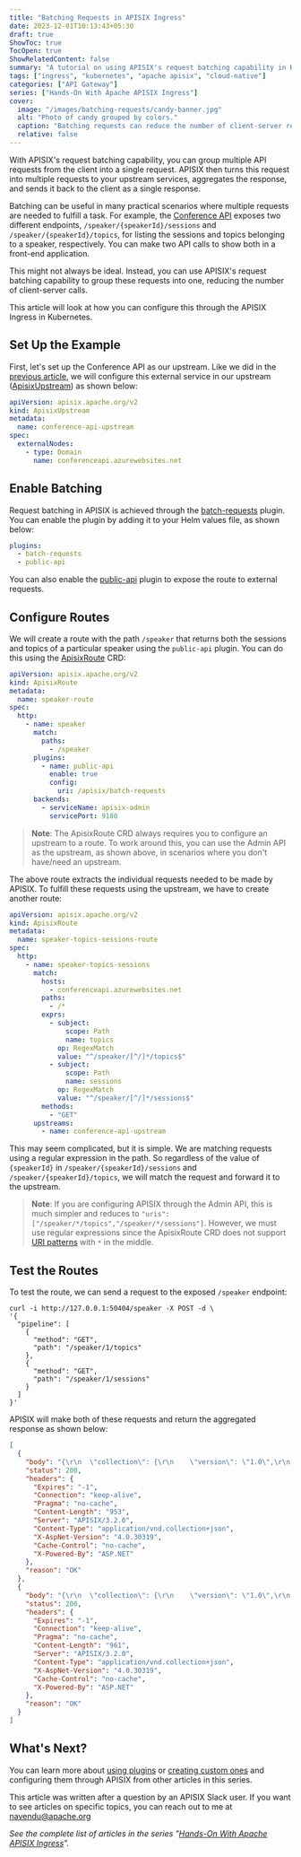 ```yaml
---
title: "Batching Requests in APISIX Ingress"
date: 2023-12-01T10:13:43+05:30
draft: true
ShowToc: true
TocOpen: true
ShowRelatedContent: false
summary: "A tutorial on using APISIX's request batching capability in Kubernetes Ingress."
tags: ["ingress", "kubernetes", "apache apisix", "cloud-native"]
categories: ["API Gateway"]
series: ["Hands-On With Apache APISIX Ingress"]
cover:
  image: "/images/batching-requests/candy-banner.jpg"
  alt: "Photo of candy grouped by colors."
  caption: "Batching requests can reduce the number of client-server request/response cycles."
  relative: false
---
```


With APISIX's request batching capability, you can group multiple API requests from the client into a single request. APISIX then turns this request into multiple requests to your upstream services, aggregates the response, and sends it back to the client as a single response.

Batching can be useful in many practical scenarios where multiple requests are needed to fulfill a task. For example, the [Conference API](https://conferenceapi.azurewebsites.net/) exposes two different endpoints, `/speaker/{speakerId}/sessions` and `/speaker/{speakerId}/topics`, for listing the sessions and topics belonging to a speaker, respectively. You can make two API calls to show both in a front-end application.

This might not always be ideal. Instead, you can use APISIX's request batching capability to group these requests into one, reducing the number of client-server calls.

This article will look at how you can configure this through the APISIX Ingress in Kubernetes.

## Set Up the Example

First, let's set up the Conference API as our upstream. Like we did in the [previous article](/posts/apisix-ingress-external/), we will configure this external service in our upstream ([ApisixUpstream](https://apisix.apache.org/docs/ingress-controller/concepts/apisix_upstream/)) as shown below:

```yaml {title="conference-api-upstream.yaml"}
apiVersion: apisix.apache.org/v2
kind: ApisixUpstream
metadata:
  name: conference-api-upstream
spec:
  externalNodes:
    - type: Domain
      name: conferenceapi.azurewebsites.net
```

## Enable Batching

Request batching in APISIX is achieved through the [batch-requests](https://apisix.apache.org/docs/apisix/plugins/batch-requests/) plugin. You can enable the plugin by adding it to your Helm values file, as shown below:

```yaml {title="values.yaml"}
plugins:
  - batch-requests
  - public-api
```

You can also enable the [public-api](https://apisix.apache.org/docs/apisix/plugins/public-api/) plugin to expose the route to external requests.

## Configure Routes

We will create a route with the path `/speaker` that returns both the sessions and topics of a particular speaker using the `public-api` plugin. You can do this using the [ApisixRoute](https://apisix.apache.org/docs/ingress-controller/concepts/apisix_route/) CRD:

```yaml {title="speaker-route.yaml"}
apiVersion: apisix.apache.org/v2
kind: ApisixRoute
metadata:
  name: speaker-route
spec:
  http:
    - name: speaker
      match:
        paths:
          - /speaker
      plugins:
        - name: public-api
          enable: true
          config:
            uri: /apisix/batch-requests
      backends:
        - serviceName: apisix-admin
          servicePort: 9180
```

> **Note**: The ApisixRoute CRD always requires you to configure an upstream to a route. To work around this, you can use the Admin API as the upstream, as shown above, in scenarios where you don't have/need an upstream.

The above route extracts the individual requests needed to be made by APISIX. To fulfill these requests using the upstream, we have to create another route:

```yaml {title="speaker-topics-sessions-route.yaml"}
apiVersion: apisix.apache.org/v2
kind: ApisixRoute
metadata:
  name: speaker-topics-sessions-route
spec:
  http:
    - name: speaker-topics-sessions
      match:
        hosts:
          - conferenceapi.azurewebsites.net
        paths:
          - /*
        exprs:
          - subject:
              scope: Path
              name: topics
            op: RegexMatch
            value: "^/speaker/[^/]*/topics$"
          - subject:
              scope: Path
              name: sessions
            op: RegexMatch
            value: "^/speaker/[^/]*/sessions$"
        methods:
          - "GET"
      upstreams:
        - name: conference-api-upstream
```

This may seem complicated, but it is simple. We are matching requests using a regular expression in the path. So regardless of the value of `{speakerId}` in `/speaker/{speakerId}/sessions` and `/speaker/{speakerId}/topics`, we will match the request and forward it to the upstream.

> **Note**: If you are configuring APISIX through the Admin API, this is much simpler and reduces to `"uris": ["/speaker/*/topics","/speaker/*/sessions"]`. However, we must use regular expressions since the ApisixRoute CRD does not support [URI patterns](https://github.com/apache/apisix-ingress-controller/blob/c111c12272f58189de785feac256e6ce1193c172/samples/deploy/crd/v1/ApisixRoute.yaml#L107C35-L107C35) with `*` in the middle.

## Test the Routes

To test the route, we can send a request to the exposed `/speaker` endpoint:

```shell
curl -i http://127.0.0.1:50404/speaker -X POST -d \
'{
  "pipeline": [
    {
      "method": "GET",
      "path": "/speaker/1/topics"
    },
    {
      "method": "GET",
      "path": "/speaker/1/sessions"
    }
  ]
}'
```

APISIX will make both of these requests and return the aggregated response as shown below:

```json {title="output"}
[
  {
    "body": "{\r\n  \"collection\": {\r\n    \"version\": \"1.0\",\r\n    \"links\": [],\r\n    \"items\": [\r\n      {\r\n        \"href\": \"https://conferenceapi.azurewebsites.net/topic/8\",\r\n        \"data\": [\r\n          {\r\n            \"name\": \"Title\",\r\n            \"value\": \"Microsoft\"\r\n          }\r\n        ],\r\n        \"links\": [\r\n          {\r\n            \"rel\": \"http://tavis.net/rels/sessions\",\r\n            \"href\": \"https://conferenceapi.azurewebsites.net/topic/8/sessions\"\r\n          }\r\n        ]\r\n      },\r\n      {\r\n        \"href\": \"https://conferenceapi.azurewebsites.net/topic/10\",\r\n        \"data\": [\r\n          {\r\n            \"name\": \"Title\",\r\n            \"value\": \"Mobile\"\r\n          }\r\n        ],\r\n        \"links\": [\r\n          {\r\n            \"rel\": \"http://tavis.net/rels/sessions\",\r\n            \"href\": \"https://conferenceapi.azurewebsites.net/topic/10/sessions\"\r\n          }\r\n        ]\r\n      }\r\n    ],\r\n    \"queries\": [],\r\n    \"template\": {\r\n      \"data\": []\r\n    }\r\n  }\r\n}",
    "status": 200,
    "headers": {
      "Expires": "-1",
      "Connection": "keep-alive",
      "Pragma": "no-cache",
      "Content-Length": "953",
      "Server": "APISIX/3.2.0",
      "Content-Type": "application/vnd.collection+json",
      "X-AspNet-Version": "4.0.30319",
      "Cache-Control": "no-cache",
      "X-Powered-By": "ASP.NET"
    },
    "reason": "OK"
  },
  {
    "body": "{\r\n  \"collection\": {\r\n    \"version\": \"1.0\",\r\n    \"links\": [],\r\n    \"items\": [\r\n      {\r\n        \"href\": \"https://conferenceapi.azurewebsites.net/session/206\",\r\n        \"data\": [\r\n          {\r\n            \"name\": \"Title\",\r\n            \"value\": \"\\r\\n\\t\\t\\tjQuery Mobile and ASP.NET MVC\\r\\n\\t\\t\"\r\n          },\r\n          {\r\n            \"name\": \"Timeslot\",\r\n            \"value\": \"05 December 2013 09:00 - 10:00\"\r\n          },\r\n          {\r\n            \"name\": \"Speaker\",\r\n            \"value\": \"Scott Allen\"\r\n          }\r\n        ],\r\n        \"links\": [\r\n          {\r\n            \"rel\": \"http://tavis.net/rels/speaker\",\r\n            \"href\": \"https://conferenceapi.azurewebsites.net/speaker/16\"\r\n          },\r\n          {\r\n            \"rel\": \"http://tavis.net/rels/topics\",\r\n            \"href\": \"https://conferenceapi.azurewebsites.net/session/206/topics\"\r\n          }\r\n        ]\r\n      }\r\n    ],\r\n    \"queries\": [],\r\n    \"template\": {\r\n      \"data\": []\r\n    }\r\n  }\r\n}",
    "status": 200,
    "headers": {
      "Expires": "-1",
      "Connection": "keep-alive",
      "Pragma": "no-cache",
      "Content-Length": "961",
      "Server": "APISIX/3.2.0",
      "Content-Type": "application/vnd.collection+json",
      "X-AspNet-Version": "4.0.30319",
      "Cache-Control": "no-cache",
      "X-Powered-By": "ASP.NET"
    },
    "reason": "OK"
  }
]
```

## What's Next?

You can learn more about [using plugins](/posts/extending-apisix-ingress/) or [creating custom ones](/posts/custom-plugins-in-apisix-ingress/) and configuring them through APISIX from other articles in this series.

This article was written after a question by an APISIX Slack user. If you want to see articles on specific topics, you can reach out to me at [navendu@apache.org](mailto:navendu@apache.org)

_See the complete list of articles in the series "[Hands-On With Apache APISIX Ingress](/series/hands-on-with-apache-apisix-ingress/)"._
